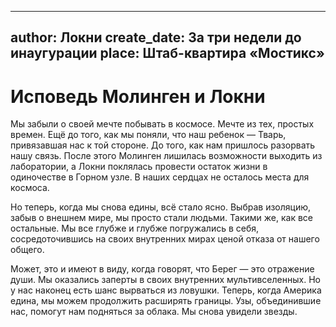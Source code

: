 
---
author: Локни
create_date: За три недели до инаугурации
place: Штаб-квартира «Мостикс»
---

# Исповедь Молинген и Локни


Мы забыли о своей мечте побывать в космосе. Мечте из тех, простых времен. Ещё до того, как мы поняли, что наш ребенок — Тварь, привязавшая нас к той стороне. До того, как нам пришлось разорвать нашу связь. После этого Молинген лишилась возможности выходить из лаборатории, а Локни поклялась провести остаток жизни в одиночестве в Горном узле. В наших сердцах не осталось места для космоса.


Но теперь, когда мы снова едины, всё стало ясно. Выбрав изоляцию, забыв о внешнем мире, мы просто стали людьми. Такими же, как все остальные. Мы все глубже и глубже погружались в себя, сосредоточившись на своих внутренних мирах ценой отказа от нашего общего.


Может, это и имеют в виду, когда говорят, что Берег — это отражение души. Мы оказались заперты в своих внутренних мультивселенных. Но у нас наконец есть шанс вырваться из ловушки. Теперь, когда Америка едина, мы можем продолжить расширять границы. Узы, объединившие нас, помогут нам подняться за облака. Мы снова увидели звезды.




